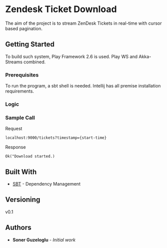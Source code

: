 # Zendesk Ticket Download

The aim of the project is to stream ZenDesk Tickets in real-time with cursor based pagination.

## Getting Started

To build such system, Play Framework 2.6 is used. Play WS and Akka-Streams combined.

### Prerequisites

To run the program, a sbt shell is needed. Intellij has all premise installation requirements.

### Logic

### Sample Call

Request
```
localhost:9000/tickets?timestamp={start-time}
```

Response
```
Ok("Download started.)
```

## Built With

* [SBT](https://maven.apache.org/) - Dependency Management


## Versioning

v0.1

## Authors

* **Soner Guzeloglu** - *Initial work*



